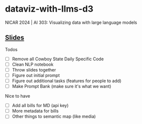 # dataviz-with-llms-d3
NICAR 2024 | AI 303: Visualizing data with large language models

## [Slides](https://docs.google.com/presentation/d/1f3INfweSXUMEqRyKGkDSPE4a2WGoIPda_Hz_yckvQDk/edit#slide=id.p)

Todos
- [ ] Remove all Cowboy State Daily Specific Code 
- [ ] Clean NLP notebook
- [ ] Throw slides together
- [ ] Figure out initial prompt
- [ ] Figure out additional tasks (features for people to add)
- [ ] Make Prompt Bank (make sure it's what we want)

Nice to have
- [ ] Add all bills for MD (api key)
- [ ] More metadata for bills
- [ ] Other things to semantic map (like media)
